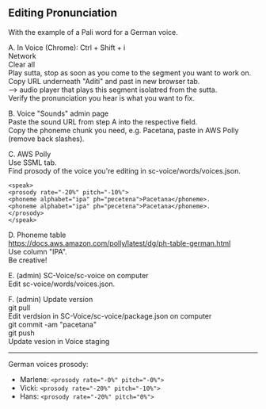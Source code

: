 ## Editing Pronunciation
With the example of a Pali word for a German voice.

A. In Voice (Chrome): Ctrl + Shift + i  
Network  
Clear all  
Play sutta, stop as soon as you come to the segment you want to work on.  
Copy URL underneath "Aditi" and past in new browser tab.  
--> audio player that plays this segment isolatred from the sutta.  
Verify the pronunciation you hear is what you want to fix.

B. Voice "Sounds" admin page  
Paste the sound URL from step A into the respective field.  
Copy the phoneme chunk you need, e.g. <phoneme alphabet="ipa" ph="pɐcetɐna">Pacetana</phoneme>, paste in AWS Polly (remove back slashes).

C. AWS Polly  
Use SSML tab.  
Find prosody of the voice you're editing in sc-voice/words/voices.json.  
```
<speak>
<prosody rate="-20%" pitch="-10%">
<phoneme alphabet="ipa" ph="pɐcetɐna">Pacetana</phoneme>.
<phoneme alphabet="ipa" ph="pɐcetɐna">Pacetana</phoneme>.
</prosody>
</speak>
```

D. Phoneme table  
https://docs.aws.amazon.com/polly/latest/dg/ph-table-german.html  
Use column "IPA".  
Be creative!

E. (admin) SC-Voice/sc-voice on computer  
Edit sc-voice/words/voices.json.

F. (admin) Update version  
git pull  
Edit verdsion in SC-Voice/sc-voice/package.json on computer  
git commit -am "pacetana"  
git push  
Update vesion in Voice staging

---
German voices prosody:
- Marlene: `<prosody rate="-0%" pitch="-0%">`
- Vicki: `<prosody rate="-20%" pitch="-10%">`
- Hans: `<prosody rate="-20%" pitch="0%">`
